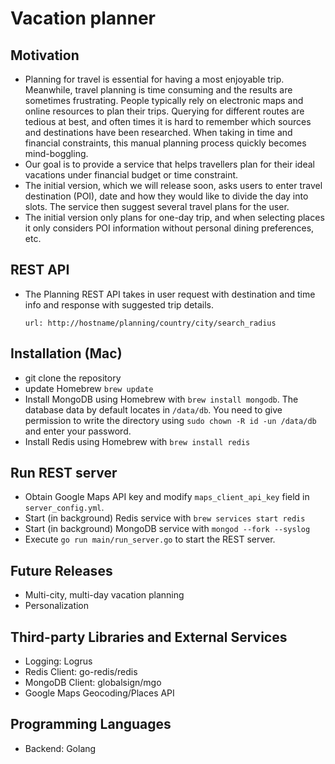 # Vacation planner
## Motivation
* Planning for travel is essential for having a most enjoyable trip. 
Meanwhile, travel planning is time consuming and the results are sometimes frustrating. 
People typically rely on electronic maps and online resources to plan their trips. 
Querying for different routes are tedious at best, and often times it is hard to remember which sources and destinations have been researched.
When taking in time and financial constraints, this manual planning process quickly becomes mind-boggling.
* Our goal is to provide a service that helps travellers plan for their ideal vacations under financial budget or time constraint.
* The initial version, which we will release soon, asks users to enter travel destination (POI), date and how they would like to divide the day into slots.
The service then suggest several travel plans for the user.
* The initial version only plans for one-day trip, and when selecting places it only considers POI information without personal dining preferences, etc.

## REST API
* The Planning REST API takes in user request with destination and time info and response with suggested trip details.

    `url: http://hostname/planning/country/city/search_radius`


## Installation (Mac)
* git clone the repository
* update Homebrew `brew update`
* Install MongoDB using Homebrew with `brew install mongodb`. The database data by default locates in `/data/db`.
You need to give permission to write the directory using `sudo chown -R id -un /data/db` and enter your password.
* Install Redis using Homebrew with `brew install redis`

## Run REST server
* Obtain Google Maps API key and modify `maps_client_api_key` field in `server_config.yml`.
* Start (in background) Redis service with `brew services start redis`
* Start (in background) MongoDB service with `mongod --fork --syslog`
* Execute `go run main/run_server.go` to start the REST server.

## Future Releases
* Multi-city, multi-day vacation planning
* Personalization


## Third-party Libraries and External Services
* Logging: Logrus
* Redis Client: go-redis/redis
* MongoDB Client: globalsign/mgo
* Google Maps Geocoding/Places API


## Programming Languages
* Backend: Golang
